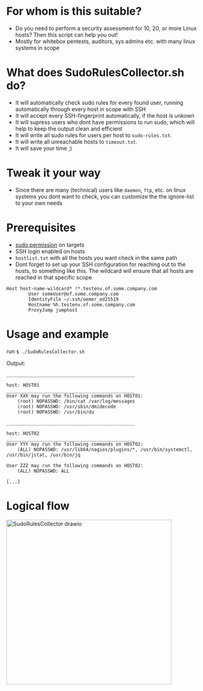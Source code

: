 # For whom is this suitable?
- Do you need to perform a security assessment for 10, 20, or more Linux hosts? Then this script can help you out!
- Mostly for whitebox pentests, auditors, sys admins etc. with many linux systems in scope

# What does SudoRulesCollector.sh do?
- It will automatically check sudo rules for every found user, running automatically through every host in scope with SSH
- It will accept every SSH-fingerprint automatically, if the host is unkown
- It will supress users who dont have permissions to run sudo, which will help to keep the output clean and efficient
- It will write all sudo rules for users per host to `sudo-rules.txt`.
- It will write all unreachable hosts to `timeout.txt`.
- It will save your time ;)

# Tweak it your way
- Since there are many (technical) users like `daemon`, `ftp`, etc. on linux systems you dont want to check, you can customize the the ignore-list to your own needs 

# Prerequisites
- <ins>sudo permission</ins> on targets
- SSH login enabled on hosts
- `hostlist.txt` with all the hosts you want check in the same path
- Dont forget to set up your SSH configuration for reaching out to the hosts, to something like this. The wildcard will ensure that all hosts are reached in that specific scope

```
Host host-name-wildcard* !*.testenv.of.some.company.com
        User someUser@of.some.company.com
        IdentityFile ~/.ssh/oemer_ed25519
        Hostname %h.testenv.of.some.company.com
        ProxyJump jumphost
```

# Usage and example
run `$ ./SudoRulesCollector.sh`

Output:
```
_______________________________________________

host: HOST01
_______________________________________________
User XXX may run the following commands on HOST01:
    (root) NOPASSWD: /bin/cat /var/log/messages
    (root) NOPASSWD: /usr/sbin/dmidecode
    (root) NOPASSWD: /usr/bin/du

_______________________________________________

host: HOST02
_______________________________________________
User YYY may run the following commands on HOST02:
    (ALL) NOPASSWD: /usr/lib64/nagios/plugins/*, /usr/bin/systemctl, /usr/bin/jstat, /usr/bin/jq

User ZZZ may run the following commands on HOST02:
    (ALL) NOPASSWD: ALL

[...]
```

# Logical flow
<img width="432" height="430" alt="SudoRulesCollector drawio" src="https://github.com/user-attachments/assets/d588368b-c24f-4d39-83bb-26a803a63733" />
